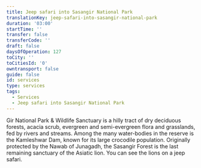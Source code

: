```yaml
---
title: Jeep safari into Sasangir National Park
translationKey: jeep-safari-into-sasangir-national-park
duration: '03:00'
startTime: ''
transfer: false
transferCode: ''
draft: false
daysOfOperation: 127
toCity: ''
toCitiesId: '0'
owntransport: false
guide: false
id: services
type: services
tags:
  - Services
  - Jeep safari into Sasangir National Park
---
```

Gir National Park & Wildlife Sanctuary is a hilly tract of dry deciduous forests, acacia scrub, evergreen and semi-evergreen flora and grasslands, fed by rivers and streams. Among the many water-bodies in the reserve is the Kamleshwar Dam, known for its large crocodile population. Originally protected by the Nawab of Junagadh, the Sasangir Forest is the last remaining sanctuary of the Asiatic lion. You can see the lions on a jeep safari.